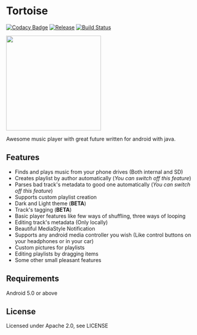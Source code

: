 Tortoise
========
[![Codacy Badge](https://api.codacy.com/project/badge/Grade/a8b89073eb0a40f6b8cb43f6580db473)](https://www.codacy.com/manual/zelenyhleb/tortoise?utm_source=github.com&amp;utm_medium=referral&amp;utm_content=zelenyhleb/tortoise&amp;utm_campaign=Badge_Grade)
[![Release](https://img.shields.io/badge/Release-Latest%200.3.4-green.svg)](https://github.com/zelenyhleb/tortoise/releases/latest)
[![Build Status](https://travis-ci.org/zelenyhleb/tortoise.svg?branch=develop)](https://travis-ci.org/zelenyhleb/tortoise)

<img src="http://www.krivocraft.ru/icon.png" height="256px"/>

Awesome music player with great future written for android with java.

## Features

- Finds and plays music from your phone drives (Both internal and SD)
- Creates playlist by author automatically (*You can switch off this feature*)
- Parses bad track's metadata to good one automatically (*You can switch off this feature*)
- Supports custom playlist creation
- Dark and Light theme (**BETA**)
- Track's tagging (**BETA**)
- Basic player features like few ways of shuffling, three ways of looping
- Editing track's metadata (Only locally)
- Beautiful MediaStyle Notification
- Supports any android media controller you wish (Like control buttons on your headphones or in your car)
- Custom pictures for playlists
- Editing playlists by dragging items
- Some other small pleasant features

## Requirements

Android 5.0 or above

## License

Licensed under Apache 2.0, see LICENSE
